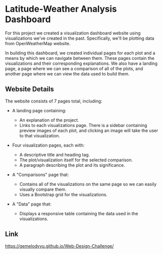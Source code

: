 # Latitude-Weather Analysis Dashboard 


For this project we created a visualization dashboard website using visualizations we've created in the past. Specifically, we'll be plotting data from OpenWeatherMap website.


In building this dashboard, we created individual pages for each plot and a means by which we can navigate between them. These pages contain the visualizations and their corresponding explanations. We also have a landing page, a page where we can see a comparison of all of the plots, and another page where we can view the data used to build them.

## Website Details


The website consists of 7 pages total, including:

* A landing page containing:

  * An explanation of the project.
  * Links to each visualizations page. There is a sidebar containing preview images of each plot, and clicking an image will take the user to that visualization.


* Four visualization pages, each with:

  * A descriptive title and heading tag. 
  * The plot/visualization itself for the selected comparison.
  * A paragraph describing the plot and its significance.


* A "Comparisons" page that:

  * Contains all of the visualizations on the same page so we can easily visually compare them.
  * Uses a Bootstrap grid for the visualizations.


* A "Data" page that:

  * Displays a responsive table containing the data used in the visualizations.
  

## Link 

https://gemelodyyu.github.io/Web-Design-Challenge/








